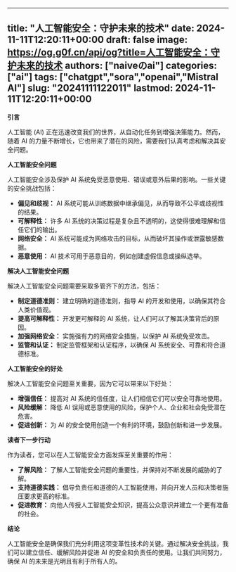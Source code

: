 
---
title: "人工智能安全：守护未来的技术"
date: 2024-11-11T12:20:11+00:00
draft: false
image: https://og.g0f.cn/api/og?title=人工智能安全：守护未来的技术
authors: ["naiveのai"]
categories: ["ai"]
tags: ["chatgpt","sora","openai","Mistral AI"]
slug: "20241111122011"
lastmod: 2024-11-11T12:20:11+00:00
---
**引言**

人工智能 (AI) 正在迅速改变我们的世界，从自动化任务到增强决策能力。然而，随着 AI 的力量不断增长，它也带来了潜在的风险，需要我们认真考虑和解决其安全问题。

**人工智能安全问题**

人工智能安全涉及保护 AI 系统免受恶意使用、错误或意外后果的影响。一些关键的安全挑战包括：

* **偏见和歧视：** AI 系统可能从训练数据中继承偏见，从而导致不公平或歧视性的结果。
* **可解释性：** 许多 AI 系统的决策过程是复杂且不透明的，这使得很难理解和信任它们的输出。
* **网络安全：** AI 系统可能成为网络攻击的目标，从而破坏其操作或泄露敏感数据。
* **恶意使用：** AI 技术可用于恶意目的，例如创建虚假信息或操纵选举。

**解决人工智能安全问题**

解决人工智能安全问题需要采取多管齐下的方法，包括：

* **制定道德准则：** 建立明确的道德准则，指导 AI 的开发和使用，以确保其符合人类价值观。
* **提高可解释性：** 开发更可解释的 AI 系统，让人们可以了解其决策背后的原因。
* **加强网络安全：** 实施强有力的网络安全措施，以保护 AI 系统免受攻击。
* **监管和认证：** 制定监管框架和认证程序，以确保 AI 系统安全、可靠和符合道德标准。

**人工智能安全的好处**

解决人工智能安全问题至关重要，因为它可以带来以下好处：

* **增强信任：** 提高对 AI 系统的信任度，让人们相信它们可以安全可靠地使用。
* **风险缓解：** 降低 AI 误用或恶意使用的风险，保护个人、企业和社会免受潜在危害。
* **促进创新：** 为 AI 的安全使用创造一个有利的环境，鼓励创新和进一步发展。

**读者下一步行动**

作为读者，您可以在人工智能安全方面发挥至关重要的作用：

* **了解风险：** 了解人工智能安全问题的重要性，并保持对不断发展的威胁的了解。
* **支持道德实践：** 倡导负责任和道德的人工智能使用，并向开发人员和决策者施压要求更高的标准。
* **促进教育：** 向他人传授人工智能安全知识，提高公众意识并建立一个更有准备的社会。

**结论**

人工智能安全是确保我们充分利用这项变革性技术的关键。通过解决安全挑战，我们可以建立信任、缓解风险并促进 AI 的安全和负责任的使用。让我们共同努力，确保 AI 的未来是光明且有利于所有人的。